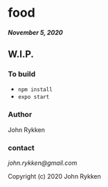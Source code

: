 # food
##### November 5, 2020 

## W.I.P.  

### To build

* `npm install` 
* `expo start`

### Author

John Rykken

### contact

_john.rykken@gmail.com_

Copyright (c) 2020 John Rykken

